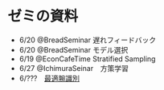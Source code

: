 # ゼミの資料
- 6/20 @BreadSeminar 遅れフィードバック
- 6/20 @BreadSeminar モデル選択
- 6/19 @EconCafeTime Stratified Sampling
- 6/27 @IchimuraSeinar　方策学習
- 6/???　[最適腕識別](https://github.com/MasaKat0/SeminarMaterials/tree/master/BAI)
